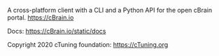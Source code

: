 A cross-platform client with a CLI and a Python API for the open cBrain portal. https://cBrain.io

Docs: https://cBrain.io/static/docs

Copyright 2020 cTuning foundation: https://cTuning.org
